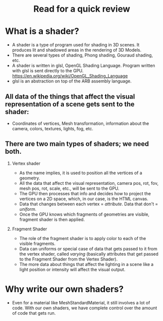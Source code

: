 <h1 style="text-align: center"><b>Read for a quick review</b></h1>

# What is a shader?

- A shader is a type of program used for shading in 3D scenes. It produces lit and shadowed areas in the rendering of 3D Models.
- There are several types of shading, Phong shading, Gouraud shading, etc.
- A shader is written in glsl, OpenGL Shading Language. Program written with glsl is sent directly to the GPU. https://en.wikipedia.org/wiki/OpenGL_Shading_Language
- glsl is an abstraction on top of the ARB assembly language.

## All data of the things that affect the visual representation of a scene gets sent to the shader:

- Coordinates of vertices, Mesh transformation, information about the camera, colors, textures, lights, fog, etc.

## There are two main types of shaders; we need both.

1. Vertex shader

   - As the name implies, it is used to position all the vertices of a geometry.
   - All the data that affect the visual representation, camera pos, rot, fov, mesh pos, rot, scale, etc., will be sent to the GPU.
   - The GPU then processes that info and decides how to project the vertices on a 2D space, which, in our case, is the HTML canvas.
   - Data that changes between each vertex = _attribute_. Data that don't = _uniform_.
   - Once the GPU knows which fragments of geometries are visible, fragment shader is then applied.

2. Fragment Shader

   - The role of the fragment shader is to apply color to each of the visible fragments.
   - Data can uniforms or special case of data that gets passed to it from the vertex shader, called _varying_ (basically attributes that get passed to the Fragment Shader from the Vertex Shader).
   - The more data about things that affect the lighting in a scene like a light position or intensity will affect the visual output.

# Why write our own shaders?

- Even for a material like MeshStandardMaterial, it still involves a lot of code. With our own shaders, we have complete control over the amount of code that gets run.
